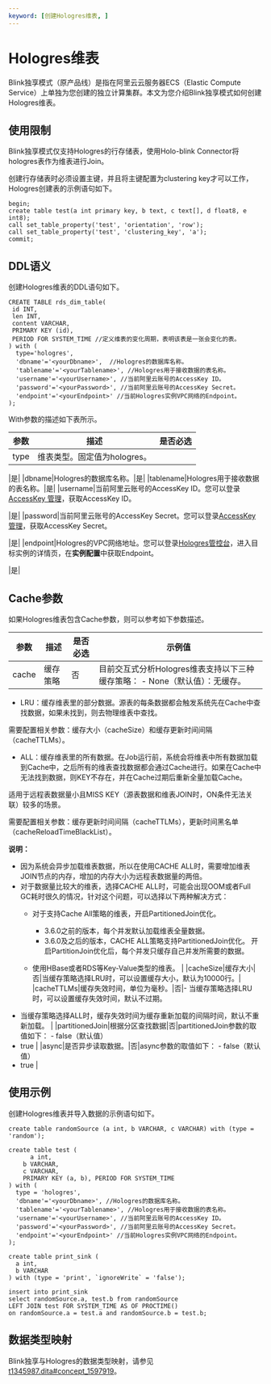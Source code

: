 ```yaml
---
keyword: [创建Hologres维表, ]
---
```


# Hologres维表

Blink独享模式（原产品线）是指在阿里云云服务器ECS（Elastic Compute Service）上单独为您创建的独立计算集群。本文为您介绍Blink独享模式如何创建Hologres维表。

## 使用限制

Blink独享模式仅支持Hologres的行存储表，使用Holo-blink Connector将hologres表作为维表进行Join。

创建行存储表时必须设置主键，并且将主键配置为clustering key才可以工作，Hologres创建表的示例语句如下。

```
begin;
create table test(a int primary key, b text, c text[], d float8, e int8);
call set_table_property('test', 'orientation', 'row');
call set_table_property('test', 'clustering_key', 'a');
commit;
```

## DDL语义

创建Hologres维表的DDL语句如下。

```
CREATE TABLE rds_dim_table(
 id INT,
 len INT,
 content VARCHAR,
 PRIMARY KEY (id),
 PERIOD FOR SYSTEM_TIME //定义维表的变化周期，表明该表是一张会变化的表。
) with (
  type='hologres',
  'dbname'='<yourDbname>',  //Hologres的数据库名称。
  'tablename'='<yourTablename>', //Hologres用于接收数据的表名称。
  'username'='<yourUsername>', //当前阿里云账号的AccessKey ID。
  'password'='<yourPassword>', //当前阿里云账号的AccessKey Secret。
  'endpoint'='<yourEndpoint>' //当前Hologres实例VPC网络的Endpoint。
);
```

With参数的描述如下表所示。

|参数|描述|是否必选|
|--|--|----|
|type|维表类型。固定值为hologres。

|是|
|dbname|Hologres的数据库名称。|是|
|tablename|Hologres用于接收数据的表名称。|是|
|username|当前阿里云账号的AccessKey ID。您可以登录[AccessKey 管理](https://ram.console.aliyun.com/manage/ak?spm=5176.2020520207.nav-right.dak.538b4c12VYbuIb)，获取AccessKey ID。

|是|
|password|当前阿里云账号的AccessKey Secret。您可以登录[AccessKey 管理](https://ram.console.aliyun.com/manage/ak?spm=5176.2020520207.nav-right.dak.538b4c12VYbuIb)，获取AccessKey Secret。

|是|
|endpoint|Hologres的VPC网络地址。您可以登录[Hologres管控台](https://hologram.console.aliyun.com/#/instance)，进入目标实例的详情页，在**实例配置**中获取Endpoint。

|是|

## Cache参数

如果Hologres维表包含Cache参数，则可以参考如下参数描述。

|参数|描述|是否必选|示例值|
|--|--|----|---|
|cache|缓存策略|否|目前交互式分析Hologres维表支持以下三种缓存策略： -   None（默认值）：无缓存。
-   LRU：缓存维表里的部分数据。源表的每条数据都会触发系统先在Cache中查找数据，如果未找到，则去物理维表中查找。

需要配置相关参数：缓存大小（cacheSize）和缓存更新时间间隔（cacheTTLMs）。

-   ALL：缓存维表里的所有数据。在Job运行前，系统会将维表中所有数据加载到Cache中，之后所有的维表查找数据都会通过Cache进行。如果在Cache中无法找到数据，则KEY不存在，并在Cache过期后重新全量加载Cache。

适用于远程表数据量小且MISS KEY（源表数据和维表JOIN时，ON条件无法关联）较多的场景。

需要配置相关参数：缓存更新时间间隔（cacheTTLMs），更新时间黑名单（cacheReloadTimeBlackList）。


**说明：**

-   因为系统会异步加载维表数据，所以在使用CACHE ALL时，需要增加维表JOIN节点的内存，增加的内存大小为远程表数据量的两倍。
-   对于数据量比较大的维表，选择CACHE ALL时，可能会出现OOM或者Full GC耗时很久的情况，针对这个问题，可以选择以下两种解决方式：
    -   对于支持Cache All策略的维表，开启PartitionedJoin优化。

        -   3.6.0之前的版本，每个并发默认加载维表全量数据。
        -   3.6.0及之后的版本，CACHE ALL策略支持PartitionedJoin优化。
开启PartitionJoin优化后，每个并发只缓存自己并发所需要的数据。

    -   使用HBase或者RDS等Key-Value类型的维表。 |
|cacheSize|缓存大小|否|当缓存策略选择LRU时，可以设置缓存大小，默认为10000行。|
|cacheTTLMs|缓存失效时间，单位为毫秒。|否|-   当缓存策略选择LRU时，可以设置缓存失效时间，默认不过期。
-   当缓存策略选择ALL时，缓存失效时间为缓存重新加载的间隔时间，默认不重新加载。 |
|partitionedJoin|根据分区查找数据|否|partitionedJoin参数的取值如下： -   false（默认值）
-   true |
|async|是否异步读取数据。|否|async参数的取值如下： -   false（默认值）
-   true |

## 使用示例

创建Hologres维表并导入数据的示例语句如下。

```
create table randomSource (a int, b VARCHAR, c VARCHAR) with (type = 'random');

create table test (
      a int,
    b VARCHAR,
    c VARCHAR,
    PRIMARY KEY (a, b), PERIOD FOR SYSTEM_TIME
) with (
  type = 'hologres',
  'dbname'='<yourDbname>', //Hologres的数据库名称。
  'tablename'='<yourTablename>', //Hologres用于接收数据的表名称。
  'username'='<yourUsername>', //当前阿里云账号的AccessKey ID。
  'password'='<yourPassword>', //当前阿里云账号的AccessKey Secret。
  'endpoint'='<yourEndpoint>' //当前Hologres实例VPC网络的Endpoint。
);

create table print_sink (
  a int,
  b VARCHAR
) with (type = 'print', `ignoreWrite` = 'false');

insert into print_sink
select randomSource.a, test.b from randomSource
LEFT JOIN test FOR SYSTEM_TIME AS OF PROCTIME()
on randomSource.a = test.a and randomSource.b = test.b;
```

## 数据类型映射

Blink独享与Hologres的数据类型映射，请参见[t1345987.dita\#concept\_1597919](/intl.zh-CN/SQL参考/数据类型/数据类型汇总.md)。

